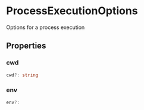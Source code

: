 # ProcessExecutionOptions

Options for a process execution

## Properties

### cwd

```typescript
cwd?: string
```

### env

```typescript
env?:
```


